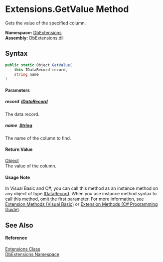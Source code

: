 Extensions.GetValue Method
==========================
Gets the value of the specified column.
  
**Namespace:** [DbExtensions][1]  
**Assembly:** DbExtensions.dll

Syntax
------

```csharp
public static Object GetValue(
	this IDataRecord record,
	string name
)
```

#### Parameters

##### *record*  [IDataRecord][2]
The data record.

##### *name*  [String][3]
The name of the column to find.

#### Return Value
[Object][4]  
The value of the column.
#### Usage Note
In Visual Basic and C#, you can call this method as an instance method on any object of type [IDataRecord][2]. When you use instance method syntax to call this method, omit the first parameter. For more information, see [Extension Methods (Visual Basic)][5] or [Extension Methods (C# Programming Guide)][6].

See Also
--------

#### Reference
[Extensions Class][7]  
[DbExtensions Namespace][1]  

[1]: ../README.md
[2]: https://learn.microsoft.com/dotnet/api/system.data.idatarecord
[3]: https://learn.microsoft.com/dotnet/api/system.string
[4]: https://learn.microsoft.com/dotnet/api/system.object
[5]: https://docs.microsoft.com/dotnet/visual-basic/programming-guide/language-features/procedures/extension-methods
[6]: https://docs.microsoft.com/dotnet/csharp/programming-guide/classes-and-structs/extension-methods
[7]: README.md
